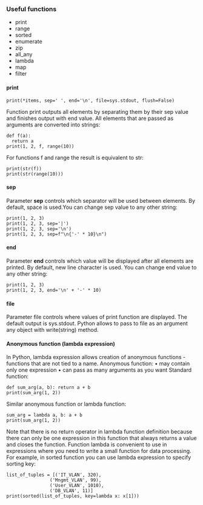 ### Useful functions
- print
- range
- sorted
- enumerate
- zip
- all_any
- lambda
- map
- filter

#### print
```
print(*items, sep=' ', end='\n', file=sys.stdout, flush=False)
```
Function print outputs all elements by separating them by their sep value and finishes output with end value.
All elements that are passed as arguments are converted into strings:
```
def f(a):
  return a
print(1, 2, f, range(10))
```
For functions f and range the result is equivalent to str:
```
print(str(f))
print(str(range(10)))
```
#### sep
Parameter **sep** controls which separator will be used between elements.
By default, space is used.You can change sep value to any other string:
```
print(1, 2, 3)
print(1, 2, 3, sep='|')
print(1, 2, 3, sep='\n')
print(1, 2, 3, sep=f"\n{'-' * 10}\n")
```
#### end
Parameter **end** controls which value will be displayed after all elements are printed. By default, new
line character is used. You can change end value to any other string:
```
print(1, 2, 3)
print(1, 2, 3, end='\n' + '-' * 10)
```

#### file
Parameter file controls where values of print function are displayed. The default output is sys.stdout.
Python allows to pass to file as an argument any object with write(string) method.



#### Anonymous function (lambda expression)
In Python, lambda expression allows creation of anonymous functions - functions that are not tied to a name.
Anonymous function:
• may contain only one expression
• can pass as many arguments as you want
Standard function:
```
def sum_arg(a, b): return a + b
print(sum_arg(1, 2))
```
Similar anonymous function or lambda function:
```
sum_arg = lambda a, b: a + b
print(sum_arg(1, 2))
```
Note that there is no return operator in lambda function definition because there can only be one expression in this function that always returns a value and closes the function. Function lambda is convenient to use in expressions where you need to write a small function for data processing. For example, in sorted function you can use lambda expression to specify sorting key:
```
list_of_tuples = [('IT_VLAN', 320),
                ('Mngmt_VLAN', 99),
                ('User_VLAN', 1010),
                ('DB_VLAN', 11)]
print(sorted(list_of_tuples, key=lambda x: x[1]))
```
